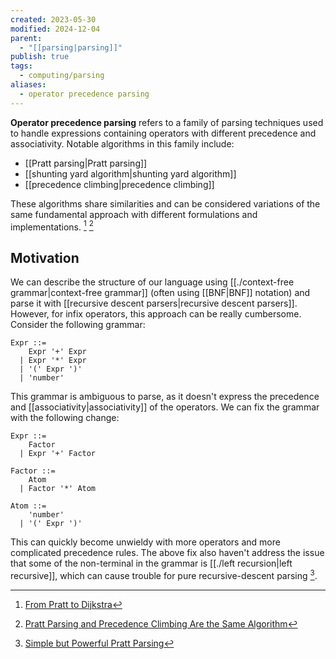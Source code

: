 ```yaml
---
created: 2023-05-30
modified: 2024-12-04
parent:
  - "[[parsing|parsing]]"
publish: true
tags:
  - computing/parsing
aliases:
  - operator precedence parsing
---
```

**Operator precedence parsing** refers to a family of parsing techniques used to handle expressions containing operators with different precedence and associativity. Notable algorithms in this family include:
- [[Pratt parsing|Pratt parsing]]
- [[shunting yard algorithm|shunting yard algorithm]]
- [[precedence climbing|precedence climbing]]

These algorithms share similarities and can be considered variations of the same fundamental approach with different formulations and implementations. [^1] [^2]

## Motivation

We can describe the structure of our language using [[./context-free grammar|context-free grammar]] (often using [[BNF|BNF]] notation) and parse it with [[recursive descent parsers|recursive descent parsers]]. However, for infix operators, this approach can be really cumbersome. Consider the following grammar:
```text
Expr ::=
    Expr '+' Expr
  | Expr '*' Expr
  | '(' Expr ')'
  | 'number'
```
This grammar is ambiguous to parse, as it doesn't express the precedence and [[associativity|associativity]] of the operators. We can fix the grammar with the following change:
```text
Expr ::=
    Factor
  | Expr '+' Factor

Factor ::=
    Atom
  | Factor '*' Atom

Atom ::=
    'number'
  | '(' Expr ')'
```

This can quickly become unwieldy with more operators and more complicated precedence rules. The above fix also haven't address the issue that some of the non-terminal in the grammar is [[./left recursion|left recursive]], which can cause trouble for pure recursive-descent parsing [^3].


[^1]: [From Pratt to Dijkstra](https://matklad.github.io/2020/04/15/from-pratt-to-dijkstra.html)
[^2]: [Pratt Parsing and Precedence Climbing Are the Same Algorithm](https://www.oilshell.org/blog/2016/11/01.html)
[^3]: [Simple but Powerful Pratt Parsing](https://matklad.github.io/2020/04/13/simple-but-powerful-pratt-parsing)